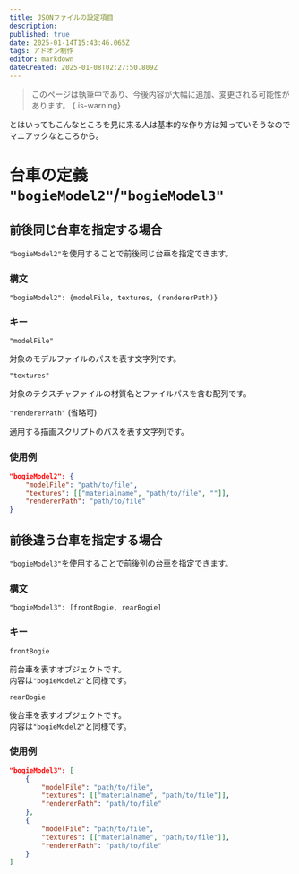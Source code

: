 ```yaml
---
title: JSONファイルの設定項目
description: 
published: true
date: 2025-01-14T15:43:46.065Z
tags: アドオン制作
editor: markdown
dateCreated: 2025-01-08T02:27:50.809Z
---
```


> このページは執筆中であり、今後内容が大幅に追加、変更される可能性があります。
{.is-warning}

とはいってもこんなところを見に来る人は基本的な作り方は知っていそうなのでマニアックなところから。

# 台車の定義 `"bogieModel2"`/`"bogieModel3"`

## 前後同じ台車を指定する場合

`"bogieModel2"`を使用することで前後同じ台車を指定できます。

### 構文

```
"bogieModel2": {modelFile, textures, (rendererPath)}
```

### キー

`"modelFile"`

対象のモデルファイルのパスを表す文字列です。

`"textures"`

対象のテクスチャファイルの材質名とファイルパスを含む配列です。

`"rendererPath"` (省略可)

適用する描画スクリプトのパスを表す文字列です。

### 使用例

```JSON
"bogieModel2": {
    "modelFile": "path/to/file",
    "textures": [["materialname", "path/to/file", ""]],
    "rendererPath": "path/to/file"
}
```

## 前後違う台車を指定する場合

`"bogieModel3"`を使用することで前後別の台車を指定できます。

### 構文

```
"bogieModel3": [frontBogie, rearBogie]
```

### キー

`frontBogie`

前台車を表すオブジェクトです。  
内容は`"bogieModel2"`と同様です。

`rearBogie`

後台車を表すオブジェクトです。  
内容は`"bogieModel2"`と同様です。

### 使用例

```JSON
"bogieModel3": [
    {
        "modelFile": "path/to/file",
        "textures": [["materialname", "path/to/file"]],
        "rendererPath": "path/to/file"
    },
    {
        "modelFile": "path/to/file",
        "textures": [["materialname", "path/to/file"]],
        "rendererPath": "path/to/file"
    }
]
```